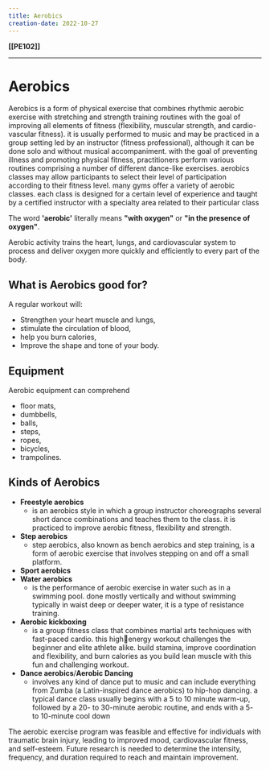 ```yaml
---
title: Aerobics
creation-date: 2022-10-27
---
```

**[[PE102]]**

---
# Aerobics
Aerobics is a form of physical exercise that combines rhythmic aerobic exercise with
stretching and strength training routines with the goal of improving all elements of fitness
(flexibility, muscular strength, and cardio-vascular fitness). it is usually performed to music
and may be practiced in a group setting led by an instructor (fitness professional),
although it can be done solo and without musical accompaniment. with the goal of
preventing illness and promoting physical fitness, practitioners perform various routines
comprising a number of different dance-like exercises. aerobics classes may allow
participants to select their level of participation according to their fitness level. many
gyms offer a variety of aerobic classes. each class is designed for a certain level of
experience and taught by a certified instructor with a specialty area related to their
particular class

The word **'aerobic'** literally means **"with oxygen"** or **"in the presence of oxygen"**.

Aerobic activity trains the heart, lungs, and cardiovascular system to process and deliver oxygen more quickly and efficiently to every part of the body.

## What is Aerobics good for?
A regular workout will:
- Strengthen your heart muscle and lungs,
- stimulate the circulation of blood,
- help you burn calories,
- Improve the shape and tone of 
your body.

## Equipment
Aerobic equipment can comprehend 
- floor mats, 
- dumbbells, 
- balls, 
- steps, 
- ropes, 
- bicycles, 
- trampolines.

## Kinds of Aerobics
- **Freestyle aerobics**
	- is an aerobics style in which a group instructor choreographs several short dance combinations and teaches them to the class. it is practiced to improve aerobic fitness, flexibility and strength.
- **Step aerobics**
	- step aerobics, also known as bench aerobics and step training, is a form of aerobic exercise that involves stepping on and off a small platform.
- **Sport aerobics**
- **Water aerobics**
	- is the performance of aerobic exercise in water such as in a swimming pool. done mostly vertically and without swimming typically in waist deep or deeper water, it is a type of resistance training.
- **Aerobic kickboxing**
	- is a group fitness class that combines martial arts techniques with fast-paced cardio. this highenergy workout challenges the beginner and elite athlete alike. build stamina, improve coordination and flexibility, and burn calories as you build lean muscle with this fun and challenging workout.
- **Dance aerobics**/**Aerobic Dancing**
	- involves any kind of dance put to music and can include everything from Zumba (a Latin-inspired dance aerobics) to hip-hop dancing. a typical dance class usually begins with a 5 to 10 minute warm-up, followed by a 20- to 30-minute aerobic routine, and ends with a 5- to 10-minute cool down

The aerobic exercise program was feasible and effective for individuals with traumatic brain injury, leading to improved mood, cardiovascular fitness, and self-esteem. Future research is needed to determine the intensity, frequency, and duration required to reach and maintain improvement.

